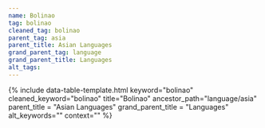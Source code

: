 ```yaml
---
name: Bolinao
tag: bolinao
cleaned_tag: bolinao
parent_tag: asia
parent_title: Asian Languages
grand_parent_tag: language
grand_parent_title: Languages
alt_tags: 
---
```


{% include data-table-template.html 
  keyword="bolinao" 
  cleaned_keyword="bolinao" 
  title="Bolinao"
  ancestor_path="language/asia" 
  parent_title = "Asian Languages"
  grand_parent_title = "Languages"
  alt_keywords=""
  context=""
%}

